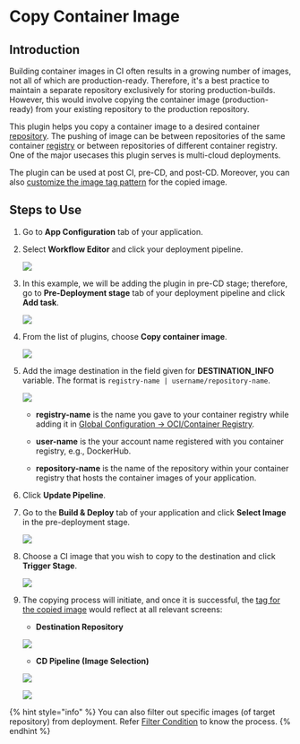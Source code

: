 # Copy Container Image

## Introduction

Building container images in CI often results in a growing number of images, not all of which are production-ready. Therefore, it's a best practice to maintain a separate repository exclusively for storing production-builds. However, this would involve copying the container image (production-ready) from your existing repository to the production repository. 

This plugin helps you copy a container image to a desired container [repository](../../../../reference/glossary.md#repo). The pushing of image can be between repositories of the same container [registry](../../../../reference/glossary.md#containeroci-registry) or between repositories of different container registry. One of the major usecases this plugin serves is multi-cloud deployments.

The plugin can be used at post CI, pre-CD, and post-CD. Moreover, you can also [customize the image tag pattern](../cd-pipeline.md#custom-image-tag-pattern) for the copied image.

## Steps to Use

1. Go to **App Configuration** tab of your application.

2. Select **Workflow Editor** and click your deployment pipeline.

    ![](https://devtron-public-asset.s3.us-east-2.amazonaws.com/images/creating-application/workflow-cd-pipeline/cd-pipeline.jpg)

3. In this example, we will be adding the plugin in pre-CD stage; therefore, go to **Pre-Deployment stage** tab of your deployment pipeline and click **Add task**.

    ![](https://devtron-public-asset.s3.us-east-2.amazonaws.com/images/creating-application/workflow-cd-pipeline/pre-deployment-tab.jpg)

4. From the list of plugins, choose **Copy container image**.

    ![](https://devtron-public-asset.s3.us-east-2.amazonaws.com/images/creating-application/workflow-cd-pipeline/copy-container-image.jpg)

5. Add the image destination in the field given for **DESTINATION_INFO** variable. The format is `registry-name | username/repository-name`.

    ![](https://devtron-public-asset.s3.us-east-2.amazonaws.com/images/creating-application/workflow-cd-pipeline/image-destination.jpg)

    * **registry-name** is the name you gave to your container registry while adding it in [Global Configuration → OCI/Container Registry](../../../global-configurations/container-registries.md#add-container-registry).

    * **user-name** is the your account name registered with you container registry, e.g., DockerHub.

    * **repository-name** is the name of the repository within your container registry that hosts the container images of your application.

6. Click **Update Pipeline**.

7. Go to the **Build & Deploy** tab of your application and click **Select Image** in the pre-deployment stage.

    ![](https://devtron-public-asset.s3.us-east-2.amazonaws.com/images/creating-application/workflow-cd-pipeline/select-image-for-cd.jpg)

8. Choose a CI image that you wish to copy to the destination and click **Trigger Stage**.

    ![](https://devtron-public-asset.s3.us-east-2.amazonaws.com/images/creating-application/workflow-cd-pipeline/trigger-pre-cd.jpg)

9. The copying process will initiate, and once it is successful, the [tag for the copied image](../cd-pipeline.md#custom-image-tag-pattern) would reflect at all relevant screens:

    * **Destination Repository**

    ![](https://devtron-public-asset.s3.us-east-2.amazonaws.com/images/creating-application/workflow-cd-pipeline/docker-destination-image.jpg)

    * **CD Pipeline (Image Selection)**
    
    ![](https://devtron-public-asset.s3.us-east-2.amazonaws.com/images/creating-application/workflow-cd-pipeline/cd-image.jpg)
        
    ![](https://devtron-public-asset.s3.us-east-2.amazonaws.com/images/creating-application/workflow-cd-pipeline/prod-image.jpg)

{% hint style="info" %}
You can also filter out specific images (of target repository) from deployment. Refer [Filter Condition](../../../global-configurations/filter-condition.md) to know the process.
{% endhint %}













